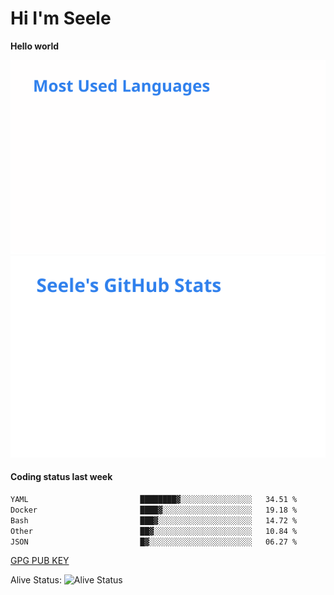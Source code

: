 <h1>Hi I'm Seele</h1>

<b>Hello world</b>

<img src='/assets/top-langs.svg' alt="Seele's github langs"> <img src='/assets/stats.svg' alt="Seele's github stats" >

<h4>Coding status last week </h4>

<!--START_SECTION:waka-->

```txt
YAML                         ████████▓░░░░░░░░░░░░░░░░   34.51 %
Docker                       ████▓░░░░░░░░░░░░░░░░░░░░   19.18 %
Bash                         ███▓░░░░░░░░░░░░░░░░░░░░░   14.72 %
Other                        ██▓░░░░░░░░░░░░░░░░░░░░░░   10.84 %
JSON                         █▓░░░░░░░░░░░░░░░░░░░░░░░   06.27 %
```

<!--END_SECTION:waka-->

[GPG PUB KEY](https://keys.openpgp.org/vks/v1/by-fingerprint/3FCE91BF5B9666B55B67213C4C57B7824A5B6680)

Alive Status: ![Alive Status](https://hc.dvd.moe/b/2/8b44cecc-1f43-4449-9b4b-9c7fd754673c.svg)
